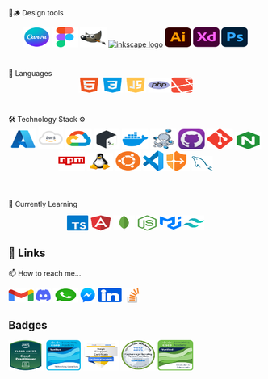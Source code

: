 <br clear="both">

🎨🪵 Design tools

<div align="center">
  <a href="https://www.canva.com/" target="_blank" title="Canva"><img src="./icon/canva.svg" height="40" width="52" alt="canva logo"  /></a>
  <a href="https://www.figma.com/" target="_blank" title="Figma"><img src="./icon/figma.svg" height="40" width="52" alt="figma logo"  /></a>
  <a href="https://www.gimp.org/" target="_blank" title="GIMP"><img src="./icon/gimp.svg" height="40" width="52" alt="gimp logo"  /></a>
  <a href="https://www.inkscape.org/" target="_blank" title="Inkscape"><img src="./icon/inkscape.svg" height="40" width="52" alt="inkscape logo"  /></a>
  <a href="https://www.adobe.com/products/illustrator.html" target="_blank" title="Adobe Illustrator"><img src="./icon/ai.svg" height="40" width="52" alt="ai logo"  /></a>
  <a href="https://www.adobe.com/products/xd.html" target="_blank" title="Adobe XD"><img src="./icon/xd.svg" height="40" width="52" alt="xd logo"  /></a>
  <a href="https://www.adobe.com/products/photoshop.html" target="_blank" title="Adobe Photoshop"><img src="./icon/ps.svg" height="40" width="52" alt="photoshop logo"  /></a>

</div>

###

<br clear="both">
📕 Languages
<div align="center">
  <img src="./icon/html.svg" height="30" width="42" alt="html5 logo"  />
  <img src="./icon/css.svg" height="30" width="42" alt="css3 logo"  />
  <img src="./icon/js.svg" height="30" width="42" alt="javascript logo"  />
  <img src="./icon/php.svg" height="30" width="42" alt="php logo"  />
  <img src="./icon/laravel.svg" height="30" width="42" alt="laravel logo"  />
</div>

###

<br clear="both">
🛠️ Technology Stack ⚙️
<div align="center">
<a href="https://azure.com" title="Microsoft Azure"><img src="./icon/azure.svg" height="40" width="52" alt="azure logo" /></a>
<a href="https://aws.amazon.com" title="Amazon Web Services"><img src="./icon/aws.svg" height="45" width="50" alt="amazonwebservices logo" /></a>
<a href="https://cloud.google.com/" title="Google Cloud Platform"><img src="./icon/gcp.svg" height="40" width="52" alt="googlecloud logo" /></a>
<a href="https://www.gnu.org/software/bash/" title="Bash"><img src="./icon/bash.svg" height="40" width="52" alt="bash logo" /></a>
<a href="https://www.docker.com/" title="Docker"><img src="./icon/docker.svg" height="40" width="52" alt="docker logo" /></a>
<a href="https://docs.docker.com/compose/" title="Docker Compose"><img src="./icon/docker-compose.svg" height="40" width="52" alt="docker-compose logo" /></a>
<a href="https://desktop.github.com/" title="GitHub Desktop"><img src="./icon/github-desktop.svg" height="40" width="52" alt="GitHub Desktop logo" /></a>
<a href="https://git-scm.com/" title="Git"><img src="./icon/git.svg" height="40" width="52" alt="git logo" /></a>
<a href="https://nginx.org/" title="NGINX"><img src="./icon/nginx.svg" height="35" width="52" alt="nginx logo" /></a>
<a href="https://www.npmjs.com/" title="npm"><img src="./icon/npm.svg" height="40" width="52" alt="npm logo" /></a>
<a href="https://www.linux.org/" title="Linux"><img src="./icon/linux.svg" height="35" width="52" alt="linux logo" /></a>
<a href="https://ubuntu.com/" title="Ubuntu"><img src="./icon/ubuntu.svg" height="40" width="52" alt="ubuntu logo" /></a>
<a href="https://code.visualstudio.com/" title="Visual Studio Code"><img src="./icon/vscode.png" height="40" width="" alt="vscode logo" /></a><a href="https://www.cloudflare.com/products/zero-trust/" title="Cloudflare Zero Trust"><img src="./icon/cloudflare-zero-trust.svg" height="40" width="52" alt="cloudflare-zero-trust logo" /></a>
  <img src="./icon/mysql.svg" height="30" width="42" alt="mysql logo"  />
</div>

###
<br clear="both">

📖 Currently Learning
<div align="center">

  <img src="./icon/typescript.svg" height="30" width="42" alt="typescript logo"  />
  <img src="./icon/angular.svg" height="30" width="42" alt="angularjs logo"  />
  <img src="./icon/mongo.svg" height="30" width="42" alt="mongodb logo"  />
  <img src="./icon/nodejs.svg" height="30" width="42" alt="nodejs logo"  />
  <img src="./icon/materialui.svg" height="30" width="42" alt="Material logo"  />
  <img src="./icon/tailwind.svg" height="30" width="42" alt="Tailwind logo"  />


</div>

###

## 🔗 Links

📫 How to reach me...
<div align="left">
  <a href="https://quintero.robert.t@gmail.com">
  <img src="./icon/gmail.svg" width="50" height="30" alt="gmail logo"  /></a>
  <img src="./icon/discord.svg" width="30" height="30" alt="discord logo"  />
  <img src="./icon/whatsapp.svg" width="50" height="30" alt="whatsapp logo"  />
  <a href="https://web.facebook.com/profile.php?id=100090482351192"><img src="./icon/messenger.svg" width="30" height="30" alt="whatsapp logo"  /></a>
  <a href="https://linkedin.com/in/robert-timbang-quintero">
  <img src="./icon/linkedin.svg" width="50" height="30" alt="linkedin logo"  /></a>
  <a href="https://stackoverflow.com/users/19208882/robert-t-quintero"><img src="./icon/stackoverflow.svg" width="30" height="30" alt="stackoverflow logo"  /></a>
</div>

###

## Badges
<a href="https://www.credly.com/badges/24ae5511-2887-468c-aa6a-11998cbb00f8/public_url" title="AWS Certified Cloud Practitioner"><img src="./icon/4.svg" width="70" height="60" alt="Aws logo"/></a>
<a href="https://www.credly.com/badges/535b5332-c1a5-4153-a59b-04140624c22f/public_url" title="Cisco Networking Academy - Networking Essential"><img src="./icon/5.svg" width="70" height="60" alt="Cisco Networking Academy = Networking essential"  /></a>
<a href="https://www.credly.com/badges/bd15f489-b606-4d1b-811e-41db610ea242/public_url" title="Google IT Support Professional Certificate"><img src="./icon/6.svg" width="70" height="60" alt="Google logo"  /></a>
<a href="https://www.credly.com/badges/be51ef8d-dc15-48e1-8f18-bf852ecfd49b/public_url" title="IBM Data Science Professional Certificate"><img src="./icon/7.svg" width="70" height="60" alt="IBM logo"  /></a>
<a href="https://www.credly.com/badges/c9daa737-c116-473c-82b0-94651662fdfe/public_url" title="Cisco Networking Academy - Introduction to Cybersecurity"><img src="./icon/8.svg" width="70" height="60" alt="Cisco Networking Academy  Introduction to Cybersecurity"  /></a>

